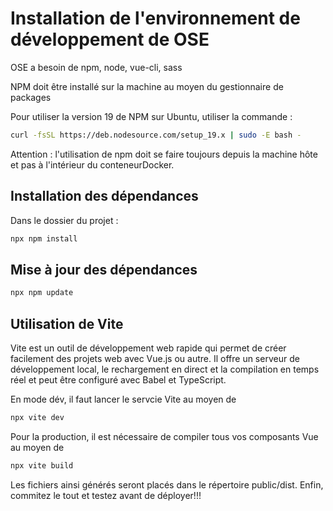 # Installation de l'environnement de développement de OSE

OSE a besoin de npm, node, vue-cli, sass

NPM doit être installé sur la machine au moyen du gestionnaire de packages

Pour utiliser la version 19 de NPM sur Ubuntu, utiliser la commande :

```bash
curl -fsSL https://deb.nodesource.com/setup_19.x | sudo -E bash -
```

Attention : l'utilisation de npm doit se faire toujours depuis la machine hôte et pas à l'intérieur du conteneurDocker.

## Installation des dépendances

Dans le dossier du projet :

```bash
npx npm install
```


## Mise à jour des dépendances

```bash
npx npm update
```


## Utilisation de Vite

Vite est un outil de développement web rapide qui permet de créer facilement
des projets web avec Vue.js ou autre. 
Il offre un serveur de développement local, le rechargement en direct et la compilation en temps réel
et peut être configuré avec Babel et TypeScript.

En mode dév, il faut lancer le servcie Vite au moyen de 

```bash
npx vite dev
```

Pour la production, il est nécessaire de compiler tous vos composants Vue au moyen de

```bash
npx vite build
```
Les fichiers ainsi générés seront placés dans le répertoire public/dist.
Enfin, commitez le tout et testez avant de déployer!!!